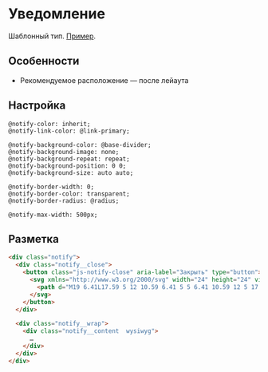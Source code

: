 # Уведомление

Шаблонный тип. [Пример](http://sedona.stage.constlab.ru/blocks/notify/).

## Особенности

* Рекомендуемое расположение — после лейаута

## Настройка

```less
@notify-color: inherit;
@notify-link-color: @link-primary;

@notify-background-color: @base-divider;
@notify-background-image: none;
@notify-background-repeat: repeat;
@notify-background-position: 0 0;
@notify-background-size: auto auto;

@notify-border-width: 0;
@notify-border-color: transparent;
@notify-border-radius: @radius;

@notify-max-width: 500px;
```

## Разметка

```html
<div class="notify">
  <div class="notify__close">
    <button class="js-notify-close" aria-label="Закрыть" type="button">
      <svg xmlns="http://www.w3.org/2000/svg" width="24" height="24" viewBox="0 0 24 24">
        <path d="M19 6.41L17.59 5 12 10.59 6.41 5 5 6.41 10.59 12 5 17.59 6.41 19 12 13.41 17.59 19 19 17.59 13.41 12z"/>
      </svg>
    </button>
  </div>

  <div class="notify__wrap">
    <div class="notify__content  wysiwyg">
      …
    </div>
  </div>
</div>
```
